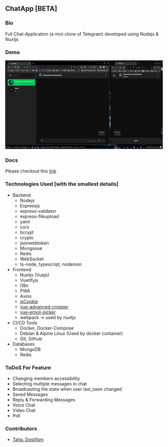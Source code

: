 ## ChatApp [BETA]

### Bio
Full Chat-Application (a mini clone of Telegram) developed using Nodejs & Nuxtjs

### Demo

![screenshot](./docs/screenshots/26.png)

### Docs

Please checkout this [link](https://github.com/tahadostifam/ChatApp/tree/main/docs/)

### Technologies Used [with the smallest details]

-   Backend
    -   Nodejs
    -   Expressjs
    -   express-validator
    -   express-fileupload
    -   yaml
    -   cors
    -   bcrypt
    -   crypto
    -   jsonwebtoken
    -   Mongoose
    -   Redis
    -   WebSocket
    -   ts-node, typescript, nodemon
-   Frontend
    -   Nuxtjs (Vuejs)
    -   Vuetifyjs
    -   I18n
    -   PWA
    -   Axios
    -   [jsCookie](https://www.npmjs.com/package/js-cookie)
    -   [vue-advanced-cropper](https://www.npmjs.com/package/vue-advanced-cropper)
    -   [vue-emoji-picker](https://www.npmjs.com/package/vue-emoji-picker)
    -   webpack -> used by nuxtjs
-   CI/CD Tools
    -   Docker, Docker-Compose
    -   Debian & Alpine Linux (Used by docker container)
    -   Git, Github
-   Databases
    -   MongoDB
    -   Redis

### ToDoS For Feature

-   Changing members accessibility
-   Selecting multiple messages in chat
-   Broadcasting the state when user last_seen changed
-   Saved Messages
-   Reply & Forwarding Messages
-   Voice Chat
-   Video Chat
-   Poll

### Contributors

-   [Taha. Dostifam](https://github.com/tahadostifam)
